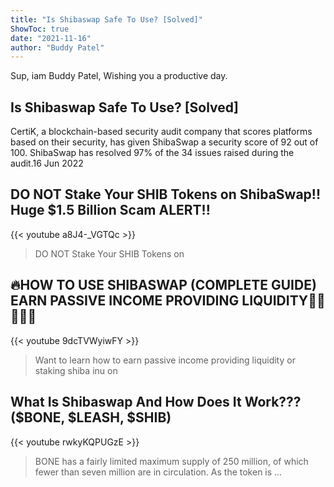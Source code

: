 ```yaml
---
title: "Is Shibaswap Safe To Use? [Solved]"
ShowToc: true 
date: "2021-11-16"
author: "Buddy Patel" 
---
```


Sup, iam Buddy Patel, Wishing you a productive day.
## Is Shibaswap Safe To Use? [Solved]
CertiK, a blockchain-based security audit company that scores platforms based on their security, has given ShibaSwap a security score of 92 out of 100. ShibaSwap has resolved 97% of the 34 issues raised during the audit.16 Jun 2022

## DO NOT Stake Your SHIB Tokens on ShibaSwap!! Huge $1.5 Billion Scam ALERT!!
{{< youtube a8J4-_VGTQc >}}
>DO NOT Stake Your SHIB Tokens on 

## 🔥HOW TO USE SHIBASWAP (COMPLETE GUIDE) EARN PASSIVE INCOME PROVIDING LIQUIDITY🚀🚀🚀🚀🚀
{{< youtube 9dcTVWyiwFY >}}
>Want to learn how to earn passive income providing liquidity or staking shiba inu on 

## What Is Shibaswap And How Does It Work??? ($BONE, $LEASH, $SHIB)
{{< youtube rwkyKQPUGzE >}}
>BONE has a fairly limited maximum supply of 250 million, of which fewer than seven million are in circulation. As the token is ...

